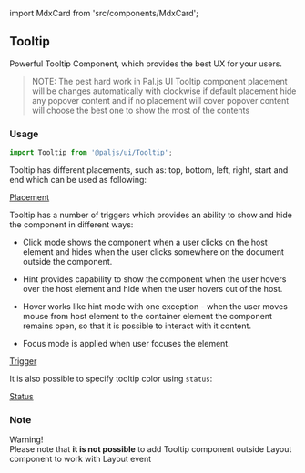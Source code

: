 import MdxCard from 'src/components/MdxCard';

<MdxCard>

## Tooltip

Powerful Tooltip Component, which provides the best UX for your users.

> NOTE: The pest hard work in Pal.js UI Tooltip component placement will be changes
> automatically with clockwise if default placement hide any popover content
> and if no placement will cover popover content will choose the best one to
> show the most of the contents

### Usage

```js
import Tooltip from '@paljs/ui/Tooltip';
```

Tooltip has different placements, such as: top, bottom, left, right, start and end which can be used as following:

[Placement](demo://Placement.tsx)

Tooltip has a number of triggers which provides an ability to show and hide the component in different ways:

- Click mode shows the component when a user clicks on the host element and hides when the user clicks somewhere on the document outside the component.

- Hint provides capability to show the component when the user hovers over the host element and hide when the user hovers out of the host.

- Hover works like hint mode with one exception - when the user moves mouse from host element to the container element the component remains open, so that it is possible to interact with it content.

- Focus mode is applied when user focuses the element.

[Trigger](demo://Trigger.tsx)

It is also possible to specify tooltip color using `status`:

[Status](demo://Status.tsx)

### Note

<div class="note note-warning">
  <div class="note-title">Warning!</div>
  <div class="note-body">
    Please note that <strong>it is not possible</strong> to add Tooltip
    component outside Layout component to work with Layout event
  </div>
</div>

</MdxCard>
